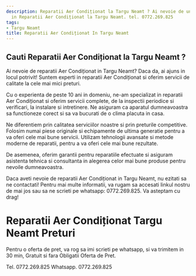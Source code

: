 ```yaml
---
description: Reparatii Aer Condiționat la Targu Neamt ? Ai nevoie de un profesionist
  in Reparatii Aer Condiționat la Targu Neamt. tel. 0772.269.825
tags:
- Targu Neamt
title: Reparatii Aer Condiționat In Targu Neamt
---
```



## Cauti Reparatii Aer Condiționat la Targu Neamt ?

Ai nevoie de reparatii Aer Condiționat in Targu Neamt? Daca da, ai ajuns in locul potrivit! Suntem experti in reparatii Aer Condiționat si oferim servicii de calitate la cele mai mici preturi. 

Cu o experienta de peste 10 ani in domeniu, ne-am specializat in reparatii Aer Condiționat si oferim servicii complete, de la inspectii periodice si verificari, la instalare si intretinere. Ne asiguram ca aparatul dumneavoastra sa functioneze corect si sa va bucurati de o clima placuta in casa.

Ne diferentiem prin calitatea serviciilor noastre si prin preturile competitive. Folosim numai piese originale si echipamente de ultima generatie pentru a va oferi cele mai bune servicii. Utilizam tehnologii avansate si metode moderne de reparatii, pentru a va oferi cele mai bune rezultate.

De asemenea, oferim garantii pentru reparatiile efectuate si asiguram asistenta tehnica si consultanta in alegerea celor mai bune produse pentru nevoile dumneavoastra.

Daca aveti nevoie de reparatii Aer Condiționat in Targu Neamt, nu ezitati sa ne contactati! Pentru mai multe informatii, va rugam sa accesati linkul nostru de mai jos sau sa ne scrieti pe whatsapp: 0772.269.825. Va asteptam cu drag!

# Reparatii Aer Condiționat Targu Neamt Preturi
Pentru o oferta de pret, va rog sa imi scrieti pe whatsapp, si va trimitem in 30 min, Gratuit si fara Obligatii Oferta de Pret.

Tel. 0772.269.825
Whatsapp. 0772.269.825